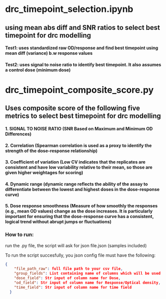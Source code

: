 # drc_timepoint_selection.ipynb
## using mean abs diff and SNR ratios to select best timepoint for drc modelling
#### Test1: uses standardized raw OD/response and find best timepoint using mean diff (variance) b.w response values
#### Test2: uses signal to noise ratio to identify best timepoint. It also assumes a control dose (minimum dose)


# drc_timepoint_composite_score.py
## Uses composite score of the following five metrics to select best timepoint for drc modelling
#### 1. SIGNAL TO NOISE RATIO (SNR Based on Maximum and Minimum OD Differences)
#### 2. Correlation (Spearman correlation is used as a proxy to identify the strength of the dose-response relationship)
#### 3. Coefficient of variation (Low CV indicates that the replicates are consistent and have low variability relative to their mean, so those are given higher weightages for scoring)
#### 4. Dynamic range (dynamic range reflects the ability of the assay to differentiate between the lowest and highest doses in the dose-response curve)
#### 5. Dose response smoothness (Measure of how smoothly the responses (e.g., mean OD values) change as the dose increases. It is particularly important for ensuring that the dose-response curve has a consistent, logical trend without abrupt jumps or fluctuations)

### How to run:
run the .py file, the script will ask for json file.json (samples included)

To run the script succesfully, you json config file must have the following:
```json
{
    "file_path_raw": full file path to your csv file,
    "group_fields": List containing name of columns which will be used for grouping,
    "dose_field": Str input of column name for Dose,
    "od_field": Str input of column name for Response/Optical density,
    "time_field": Str input of column name for time field
  }